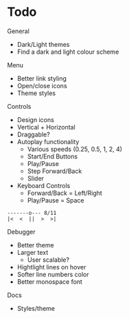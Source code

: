# Todo

General

-   Dark/Light themes
-   Find a dark and light colour scheme

Menu

-   Better link styling
-   Open/close icons
-   Theme styles

Controls

-   Design icons
-   Vertical + Horizontal
-   Draggable?
-   Autoplay functionality
    -   Various speeds (0.25, 0.5, 1, 2, 4)
    -   Start/End Buttons
    -   Play/Pause
    -   Step Forward/Back
    -   Slider
-   Keyboard Controls
    -   Forward/Back = Left/Right
    -   Play/Pause = Space

```
-------o--- 8/11
|<  <  ||  >  >|
```

Debugger

-   Better theme
-   Larger text
    -   User scalable?
-   Hightlight lines on hover
-   Softer line numbers color
-   Better monospace font

Docs

-   Styles/theme
